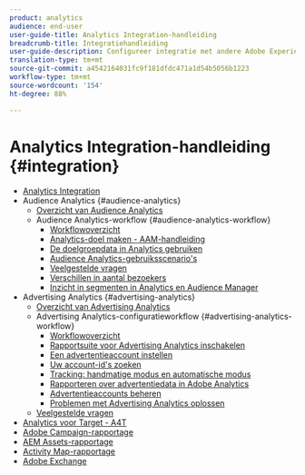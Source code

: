 ```yaml
---
product: analytics
audience: end-user
user-guide-title: Analytics Integration-handleiding
breadcrumb-title: Integratiehandleiding
user-guide-description: Configureer integratie met andere Adobe Experience Cloud-oplossingen, zoals Audience Manager, Advertising Cloud en Target.
translation-type: tm+mt
source-git-commit: a4542164031fc9f181dfdc471a1d54b5056b1223
workflow-type: tm+mt
source-wordcount: '154'
ht-degree: 88%

---
```



# Analytics Integration-handleiding {#integration}

+ [Analytics Integration](home.md)
+ Audience Analytics {#audience-analytics}
   + [Overzicht van Audience Analytics](c-audience-analytics/mc-audiences-aam.md)
   + Audience Analytics-workflow {#audience-analytics-workflow}
      + [Workflowoverzicht](c-audience-analytics/c-workflow/audiences-workflow.md)
      + [Analytics-doel maken - AAM-handleiding](https://docs.adobe.com/help/nl-NL/audience-manager/user-guide/features/destinations/experience-cloud-destinations/create-analytics-destination.html)
      + [De doelgroepdata in Analytics gebruiken](c-audience-analytics/c-workflow/use-audience-data-analytics.md)
      + [Audience Analytics-gebruiksscenario&#39;s](c-audience-analytics/aam-audience-use-cases.md)
      + [Veelgestelde vragen](c-audience-analytics/mc-audiences-faqs.md)
      + [Verschillen in aantal bezoekers](c-audience-analytics/visitor-count-reconciliation.md)
      + [Inzicht in segmenten in Analytics en Audience Manager](c-audience-analytics/aam-analytics-segments.md)
+ Advertising Analytics {#advertising-analytics}
   + [Overzicht van Advertising Analytics](c-advertising-analytics/overview.md)
   + Advertising Analytics-configuratieworkflow {#advertising-analytics-workflow}
      + [Workflowoverzicht](c-advertising-analytics/c-adanalytics-workflow/aa-workflow.md)
      + [Rapportsuite voor Advertising Analytics inschakelen](c-advertising-analytics/c-adanalytics-workflow/aa-provision-rs.md)
      + [Een advertentieaccount instellen](c-advertising-analytics/c-adanalytics-workflow/aa-create-ad-account.md)
      + [Uw account-id&#39;s zoeken](c-advertising-analytics/c-adanalytics-workflow/aa-locate-account-id.md)
      + [Tracking: handmatige modus en automatische modus](c-advertising-analytics/c-adanalytics-workflow/aa-manual-vs-automatic-tracking.md)
      + [Rapporteren over advertentiedata in Adobe Analytics](c-advertising-analytics/c-adanalytics-workflow/aa-report-ad-data-an.md)
      + [Advertentieaccounts beheren](c-advertising-analytics/c-adanalytics-workflow/aa-manage-ad-accounts.md)
      + [Problemen met Advertising Analytics oplossen](c-advertising-analytics/c-adanalytics-workflow/aa-troubleshooting.md)
   + [Veelgestelde vragen](c-advertising-analytics/aa-faq.md)
+ [Analytics voor Target - A4T](https://docs.adobe.com/content/help/nl-NL/target/using/integrate/a4t/a4t.html)
+ [Adobe Campaign-rapportage](adobe-campaign.md)
+ [AEM Assets-rapportage](aem-assets-reporting.md)
+ [Activity Map-rapportage](activitmap-reporting.md)
+ [Adobe Exchange](https://www.adobeexchange.com/experiencecloud.analytics.html#product)
